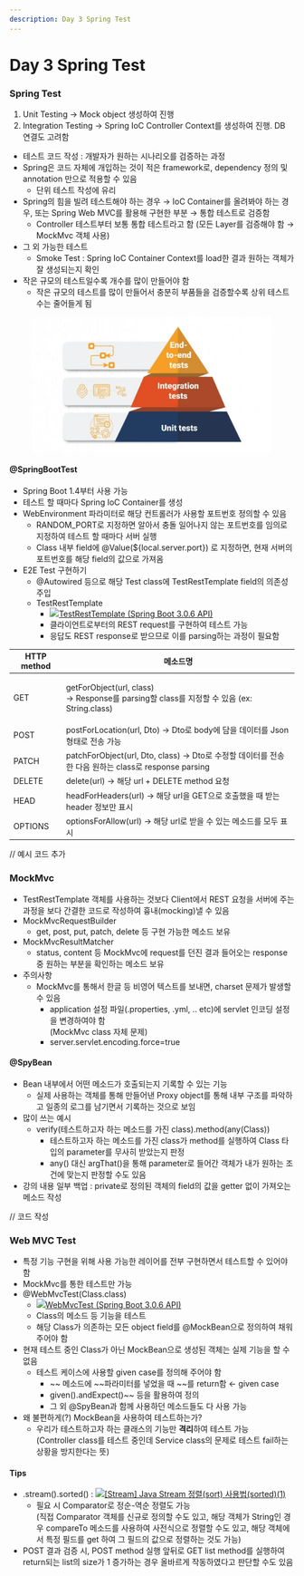 ```yaml
---
description: Day 3 Spring Test
---
```


# Day 3 Spring Test

### Spring Test <a href="#spring-test" id="spring-test"></a>

1. Unit Testing → Mock object 생성하여 진행
2. Integration Testing → Spring IoC Controller Context를 생성하여 진행. DB 연결도 고려함

* 테스트 코드 작성 : 개발자가 원하는 시나리오를 검증하는 과정
* Spring은 코드 자체에 개입하는 것이 적은 framework로, dependency 정의 및 annotation 만으로 적용할 수 있음
  * 단위 테스트 작성에 유리
* Spring의 힘을 빌려 테스트해야 하는 경우 → IoC Container를 올려봐야 하는 경우, 또는 Spring Web MVC를 활용해 구현한 부분 → 통합 테스트로 검증함
  * Controller 테스트부터 보통 통합 테스트라고 함 (모든 Layer를 검증해야 함 → MockMvc 객체 사용)
* 그 외 가능한 테스트
  * Smoke Test : Spring IoC Container Context를 load한 결과 원하는 객체가 잘 생성되는지 확인
* 작은 규모의 테스트일수록 개수를 많이 만들어야 함
  * 작은 규모의 테스트를 많이 만들어서 충분히 부품들을 검증할수록 상위 테스트 수는 줄어들게 됨

<figure><img src="../.gitbook/assets/image.png" alt=""><figcaption></figcaption></figure>

#### @SpringBootTest <a href="#springboottest" id="springboottest"></a>

* Spring Boot 1.4부터 사용 가능
* 테스트 할 때마다 Spring IoC Container를 생성
* WebEnvironment 파라미터로 해당 컨트롤러가 사용할 포트번호 정의할 수 있음
  * RANDOM\_PORT로 지정하면 알아서 충돌 일어나지 않는 포트번호를 임의로 지정하여 테스트 할 때마다 서버 실행
  * Class 내부 field에 @Value(${local.server.port}) 로 지정하면, 현재 서버의 포트번호를 해당 field의 값으로 가져옴
* E2E Test 구현하기
  * @Autowired 등으로 해당 Test class에 TestRestTemplate field의 의존성 주입
  * TestRestTemplate
    * [![](https://docs.spring.io/favicon.ico)TestRestTemplate (Spring Boot 3.0.6 API)](https://docs.spring.io/spring-boot/docs/current/api/org/springframework/boot/test/web/client/TestRestTemplate.html)
    * 클라이언트로부터의 REST request를 구현하여 테스트 가능
    * 응답도 REST response로 받으므로 이를 parsing하는 과정이 필요함

| **HTTP method** | **메소드명**                                                                                   |
| --------------- | ------------------------------------------------------------------------------------------ |
| GET             | <p>getForObject(url, class)<br>→ Response를 parsing할 class를 지정할 수 있음 (ex: String.class)</p> |
| POST            | postForLocation(url, Dto) → Dto로 body에 담을 데이터를 Json 형태로 전송 가능                              |
| PATCH           | patchForObject(url, Dto, class) → Dto로 수정할 데이터를 전송한 다음 원하는 class로 response parsing         |
| DELETE          | delete(url) → 해당 url + DELETE method 요청                                                    |
| HEAD            | headForHeaders(url) → 해당 url을 GET으로 호출했을 때 받는 header 정보만 표시                                |
| OPTIONS         | optionsForAllow(url) → 해당 url로 받을 수 있는 메소드를 모두 표시                                          |

// 예시 코드 추가

### MockMvc <a href="#mockmvc" id="mockmvc"></a>

* TestRestTemplate 객체를 사용하는 것보다 Client에서 REST 요청을 서버에 주는 과정을 보다 간결한 코드로 작성하여 흉내(mocking)낼 수 있음
* MockMvcRequestBuilder
  * get, post, put, patch, delete 등 구현 가능한 메소드 보유
* MockMvcResultMatcher
  * status, content 등 MockMvc에 request를 던진 결과 들어오는 response 중 원하는 부분을 확인하는 메소드 보유
* 주의사항
  * MockMvc를 통해서 한글 등 비영어 텍스트를 보내면, charset 문제가 발생할 수 있음
    * application 설정 파일(.properties, .yml, .. etc)에 servlet 인코딩 설정을 변경하여야 함\
      (MockMvc class 자체 문제)
    * server.servlet.encoding.force=true

#### @SpyBean <a href="#spybean" id="spybean"></a>

* Bean 내부에서 어떤 메소드가 호출되는지 기록할 수 있는 기능
  * 실제 사용하는 객체를 통해 만들어낸 Proxy object를 통해 내부 구조를 파악하고 일종의 로그를 남기면서 기록하는 것으로 보임
* 많이 쓰는 예시
  * verify(테스트하고자 하는 메소드를 가진 class).method(any(Class))
    * 테스트하고자 하는 메소드를 가진 class가 method를 실행하여 Class 타입의 parameter를 무사히 받았는지 판정
    * any() 대신 argThat()을 통해 parameter로 들어간 객체가 내가 원하는 조건에 맞는지 판정할 수도 있음
* 강의 내용 일부 백업 : private로 정의된 객체의 field의 값을 getter 없이 가져오는 메소드 작성

// 코드 작성

### Web MVC Test <a href="#web-mvc-test" id="web-mvc-test"></a>

* 특정 기능 구현을 위해 사용 가능한 레이어를 전부 구현하면서 테스트할 수 있어야 함
* MockMvc를 통한 테스트만 가능
* @WebMvcTest(Class.class)
  * [![](https://docs.spring.io/favicon.ico)WebMvcTest (Spring Boot 3.0.6 API)](https://docs.spring.io/spring-boot/docs/current/api/org/springframework/boot/test/autoconfigure/web/servlet/WebMvcTest.html)
  * Class의 메소드 등 기능을 테스트
  * 해당 Class가 의존하는 모든 object field를 @MockBean으로 정의하여 채워주어야 함
* 현재 테스트 중인 Class가 아닌 MockBean으로 생성된 객체는 실제 기능을 할 수 없음
  * 테스트 케이스에 사용할 given case를 정의해 주어야 함
    * \~\~ 메소드에 \~\~파라미터를 넣었을 때 \~\~를 return함 ← given case
    * given().andExpect()\~\~ 등을 활용하여 정의
    * 그 외 @SpyBean과 함께 사용하던 메소드들도 다 사용 가능
* 왜 불편하게(?) MockBean을 사용하여 테스트하는가?
  * 우리가 테스트하고자 하는 클래스의 기능만 **격리**하여 테스트 가능\
    (Controller class를 테스트 중인데 Service class의 문제로 테스트 fail하는 상황을 방지한다는 뜻)

&#x20;

#### Tips <a href="#tips" id="tips"></a>

* .stream().sorted() : [![](https://t1.daumcdn.net/tistory\_admin/favicon/tistory\_favicon\_32x32.ico)\[Stream\] Java Stream 정렬(sort) 사용법(sorted)(1)](https://ssamdu.tistory.com/7)
  * 필요 시 Comparator로 정순-역순 정렬도 가능\
    (직접 Comparator 객체를 신규로 정의할 수도 있고, 해당 객체가 String인 경우 compareTo 메소드를 사용하여 사전식으로 정렬할 수도 있고, 해당 객체에서 특정 필드를 get 하여 그 필드의 값으로 정렬하는 것도 가능)
* POST 결과 검증 시, POST method 실행 앞뒤로 GET list method를 실행하여 return되는 list의 size가 1 증가하는 경우 올바르게 작동하였다고 판단할 수도 있음
